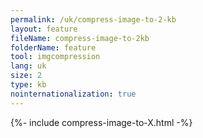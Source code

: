```yaml
---
permalink: /uk/compress-image-to-2-kb
layout: feature
fileName: compress-image-to-2kb
folderName: feature
tool: imgcompression
lang: uk
size: 2
type: kb
nointernationalization: true
---
```

{%- include compress-image-to-X.html -%}       
